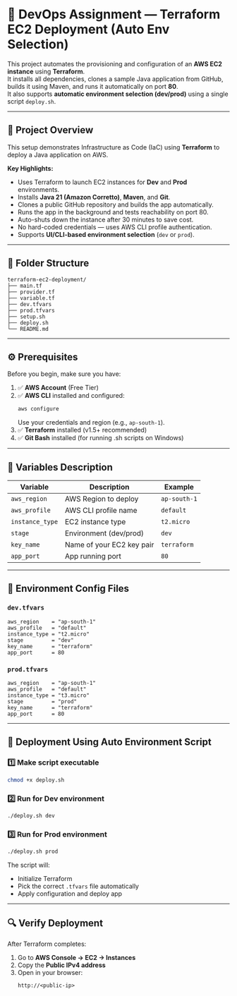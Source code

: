 # 🚀 DevOps Assignment — Terraform EC2 Deployment (Auto Env Selection)

This project automates the provisioning and configuration of an **AWS EC2 instance** using **Terraform**.  
It installs all dependencies, clones a sample Java application from GitHub, builds it using Maven, and runs it automatically on port **80**.  
It also supports **automatic environment selection (dev/prod)** using a single script `deploy.sh`.

---

## 🧠 Project Overview

This setup demonstrates Infrastructure as Code (IaC) using **Terraform** to deploy a Java application on AWS.

**Key Highlights:**
- Uses Terraform to launch EC2 instances for **Dev** and **Prod** environments.
- Installs **Java 21 (Amazon Corretto)**, **Maven**, and **Git**.
- Clones a public GitHub repository and builds the app automatically.
- Runs the app in the background and tests reachability on port 80.
- Auto-shuts down the instance after 30 minutes to save cost.
- No hard-coded credentials — uses AWS CLI profile authentication.
- Supports **UI/CLI-based environment selection** (`dev` or `prod`).

---

## 📁 Folder Structure

```
terraform-ec2-deployment/
├── main.tf
├── provider.tf
├── variable.tf
├── dev.tfvars
├── prod.tfvars
├── setup.sh
├── deploy.sh
└── README.md
```

---

## ⚙️ Prerequisites

Before you begin, make sure you have:

1. ✅ **AWS Account** (Free Tier)
2. ✅ **AWS CLI** installed and configured:
   ```bash
   aws configure
   ```
   Use your credentials and region (e.g., `ap-south-1`).
3. ✅ **Terraform** installed (v1.5+ recommended)
4. ✅ **Git Bash** installed (for running .sh scripts on Windows)

---

## 🧩 Variables Description

| Variable        | Description                     | Example          |
|-----------------|---------------------------------|------------------|
| `aws_region`    | AWS Region to deploy            | `ap-south-1`     |
| `aws_profile`   | AWS CLI profile name            | `default`        |
| `instance_type` | EC2 instance type               | `t2.micro`       |
| `stage`         | Environment (dev/prod)          | `dev`            |
| `key_name`      | Name of your EC2 key pair       | `terraform`      |
| `app_port`      | App running port                | `80`             |

---

## 🧠 Environment Config Files

### `dev.tfvars`
```hcl
aws_region    = "ap-south-1"
aws_profile   = "default"
instance_type = "t2.micro"
stage         = "dev"
key_name      = "terraform"
app_port      = 80
```

### `prod.tfvars`
```hcl
aws_region    = "ap-south-1"
aws_profile   = "default"
instance_type = "t3.micro"
stage         = "prod"
key_name      = "terraform"
app_port      = 80
```

---

## 🚀 Deployment Using Auto Environment Script

### 1️⃣ Make script executable
```bash
chmod +x deploy.sh
```

### 2️⃣ Run for Dev environment
```bash
./deploy.sh dev
```

### 3️⃣ Run for Prod environment
```bash
./deploy.sh prod
```

The script will:
- Initialize Terraform
- Pick the correct `.tfvars` file automatically
- Apply configuration and deploy app

---

## 🔍 Verify Deployment

After Terraform completes:
1. Go to **AWS Console → EC2 → Instances**
2. Copy the **Public IPv4 address**
3. Open in your browser:
   ```
   http://<public-ip>
   ```
